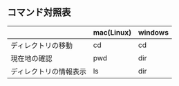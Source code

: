 ## コマンド対照表
|                   |mac(Linux)|windows|
|-------------------|----------|-------|
|ディレクトリの移動    |cd        |cd     |
|現在地の確認         |pwd       |dir    |
|ディレクトリの情報表示 |ls        |dir    |